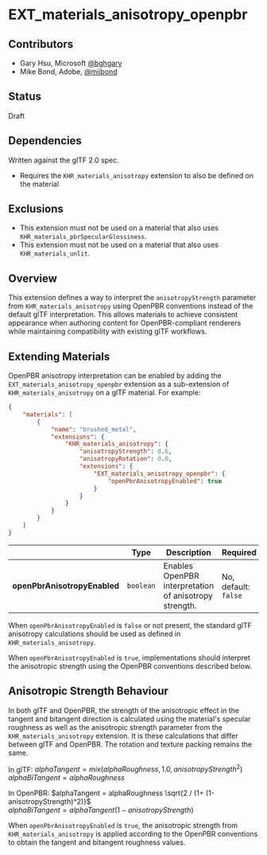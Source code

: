 # EXT\_materials\_anisotropy\_openpbr

## Contributors

* Gary Hsu, Microsoft [@bghgary](https://twitter.com/bghgary)
* Mike Bond, Adobe, [@miibond](https://github.com/MiiBond)

## Status

Draft

## Dependencies

Written against the glTF 2.0 spec.
* Requires the `KHR_materials_anisotropy` extension to also be defined on the material

## Exclusions

* This extension must not be used on a material that also uses `KHR_materials_pbrSpecularGlossiness`.
* This extension must not be used on a material that also uses `KHR_materials_unlit`.

## Overview

This extension defines a way to interpret the `anisotropyStrength` parameter from `KHR_materials_anisotropy` using OpenPBR conventions instead of the default glTF interpretation. This allows materials to achieve consistent appearance when authoring content for OpenPBR-compliant renderers while maintaining compatibility with existing glTF workflows.

## Extending Materials

OpenPBR anisotropy interpretation can be enabled by adding the `EXT_materials_anisotropy_openpbr` extension as a sub-extension of `KHR_materials_anisotropy` on a glTF material. For example:

```json
{
    "materials": [
        {
            "name": "brushed_metal",
            "extensions": {
                "KHR_materials_anisotropy": {
                    "anisotropyStrength": 0.6,
                    "anisotropyRotation": 0.0,
                    "extensions": {
                        "EXT_materials_anisotropy_openpbr": {
                            "openPbrAnisotropyEnabled": true
                        }
                    }
                }
            }
        }
    ]
}
```

|                                  | Type                                                                            | Description                            | Required             |
|----------------------------------|---------------------------------------------------------------------------------|----------------------------------------|----------------------|
|**openPbrAnisotropyEnabled**    | `boolean`                                                                                       | Enables OpenPBR interpretation of anisotropy strength.  | No, default: `false`   |

When `openPbrAnisotropyEnabled` is `false` or not present, the standard glTF anisotropy calculations should be used as defined in `KHR_materials_anisotropy`.

When `openPbrAnisotropyEnabled` is `true`, implementations should interpret the anisotropic strength using the OpenPBR conventions described below.

## Anisotropic Strength Behaviour

In both glTF and OpenPBR, the strength of the anisotropic effect in the tangent and bitangent direction is calculated using the material's specular roughness as well as the anisotropic strength parameter from the `KHR_materials_anisotropy` extension. It is these calculations that differ between glTF and OpenPBR. The rotation and texture packing remains the same.

In glTF:
$alphaTangent = mix( alphaRoughness, 1.0, anisotropyStrength^2 )$<br>
$alphaBiTangent = alphaRoughness$

In OpenPBR:
$alphaTangent = alphaRoughness \sqrt{2 / (1+ (1-anisotropyStrength)^2)}$<br>
$alphaBiTangent = alphaTangent(1 - anisotropyStrength)$


When `openPbrAnisotropyEnabled` is `true`, the anisotropic strength  from `KHR_materials_anisotropy` is applied according to the OpenPBR conventions to obtain the tangent and bitangent roughness values.
